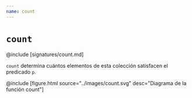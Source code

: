 ```yaml
---
name: count
---
```


# `count`

@include [signatures/count.md]

`count` determina cuántos elementos de esta colección satisfacen el predicado `p`.

@include [figure.html source="../images/count.svg" desc="Diagrama de la función count"]
